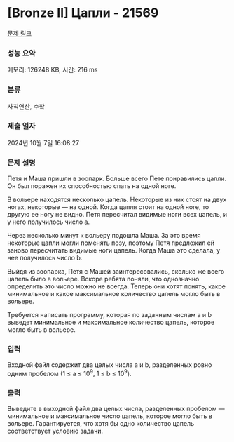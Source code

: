 # [Bronze II] Цапли - 21569 

[문제 링크](https://www.acmicpc.net/problem/21569) 

### 성능 요약

메모리: 126248 KB, 시간: 216 ms

### 분류

사칙연산, 수학

### 제출 일자

2024년 10월 7일 16:08:27

### 문제 설명

<p>Петя и Маша пришли в зоопарк. Больше всего Пете понравились цапли. Он был поражен их способностью спать на одной ноге.</p>

<p>В вольере находятся несколько цапель. Некоторые из них стоят на двух ногах, некоторые — на одной. Когда цапля стоит на одной ноге, то другую ее ногу не видно. Петя пересчитал видимые ноги всех цапель, и у него получилось число a. </p>

<p>Через несколько минут к вольеру подошла Маша. За это время некоторые цапли могли поменять позу, поэтому Петя предложил ей заново пересчитать видимые ноги цапель. Когда Маша это сделала, у нее получилось число b.</p>

<p>Выйдя из зоопарка, Петя с Машей заинтересовались, сколько же всего цапель было в вольере. Вскоре ребята поняли, что однозначно определить это число можно не всегда. Теперь они хотят понять, какое минимальное и какое максимальное количество цапель могло быть в вольере.</p>

<p>Требуется написать программу, которая по заданным числам a и b выведет минимальное и максимальное количество цапель, которое могло быть в вольере.</p>

### 입력 

 <p>Входной файл содержит два целых числа a и b, разделенных ровно одним пробелом (1 ≤ a ≤ 10<sup>9</sup>, 1 ≤ b ≤ 10<sup>9</sup>).</p>

### 출력 

 <p>Выведите в выходной файл два целых числа, разделенных пробелом — минимальное и максимальное число цапель, которое могло быть в вольере. Гарантируется, что хотя бы одно количество цапель соответствует условию задачи.</p>


